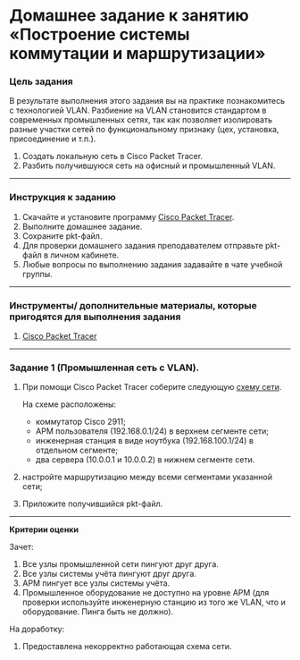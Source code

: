 # Домашнее задание к занятию «Построение системы коммутации и маршрутизации»

### Цель задания

В результате выполнения этого задания вы на практике познакомитесь с технологией VLAN.
Разбиение на VLAN становится стандартом в современных промышленных сетях, так как позволяет изолировать разные участки сетей по функциональному признаку (цех, установка, присоединение и т.п.).

1. Создать локальную сеть в Cisco Packet Tracer.
2. Разбить получившуюся сеть на офисный и промышленный VLAN.

------

### Инструкция к заданию

1. Скачайте и установите программу [Cisco Packet Tracer](https://www.netacad.com/ru/courses/packet-tracer).
2. Выполните домашнее задание.
3. Сохраните pkt-файл.
4. Для проверки домашнего задания преподавателем отправьте pkt-файл в личном кабинете.
5. Любые вопросы по выполнению задания задавайте в чате учебной группы.

------

### Инструменты/ дополнительные материалы, которые пригодятся для выполнения задания

1. [Cisco Packet Tracer](https://www.netacad.com/ru/courses/packet-tracer)

------

### Задание 1 (Промышленная сеть с VLAN).

1. При помощи Cisco Packet Tracer соберите следующую [схему сети](Net_3.JPG).

   На схеме расположены:

   - коммутатор Cisco 2911;
   - АРМ пользователя (192.168.0.1/24) в верхнем сегменте сети;
   - инженерная станция в виде ноутбука (192.168.100.1/24) в отдельном сегменте;
   - два сервера (10.0.0.1 и 10.0.0.2) в нижнем сегменте сети.

2. настройте маршрутизацию между всеми сегментами указанной сети;

3. Приложите получившийся pkt-файл.

------

**Критерии оценки**

Зачет:

1. Все узлы промышленной сети пингуют друг друга.
2. Все узлы системы учёта пингуют друг друга.
3. АРМ пингует все узлы системы учёта.
4. Промышленное оборудование не доступно на уровне АРМ (для проверки используйте инженерную станцию из того же VLAN, что и оборудование. Пинга быть не должно).

На доработку:

1. Предоставлена некорректно работающая схема сети.
